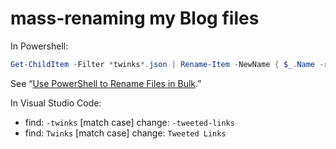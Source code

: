 # mass-renaming my Blog files

In Powershell:

```ps1
Get-ChildItem -Filter *twinks*.json | Rename-Item -NewName { $_.Name -replace 'twinks', 'tweeted-links' }
```

See “[Use PowerShell to Rename Files in Bulk](https://blogs.technet.microsoft.com/heyscriptingguy/2013/11/22/use-powershell-to-rename-files-in-bulk/).”

In Visual Studio Code:

* find: `-twinks` [match case] change: `-tweeted-links`
* find: `Twinks` [match case] change: `Tweeted Links`
